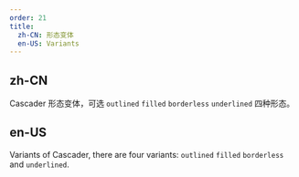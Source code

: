 ```yaml
---
order: 21
title:
  zh-CN: 形态变体
  en-US: Variants
---
```


## zh-CN

Cascader 形态变体，可选 `outlined` `filled` `borderless` `underlined` 四种形态。

## en-US

Variants of Cascader, there are four variants: `outlined` `filled` `borderless` and `underlined`.
